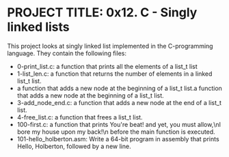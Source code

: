 # PROJECT TITLE: 0x12. C - Singly linked lists

This project looks at singly linked list implemented in the C-programming language. They contain the following files:

* 0-print_list.c: a function that prints all the elements of a list_t list
* 1-list_len.c: a function that returns the number of elements in a linked list_t list.
* a function that adds a new node at the beginning of a list_t list.a function that adds a new node at the beginning of a list_t list.
* 3-add_node_end.c: a function that adds a new node at the end of a list_t list.
* 4-free_list.c: a function that frees a list_t list.
* 100-first.c: a function that prints You're beat! and yet, you must allow,\nI bore my house upon my back!\n before the main function is executed.
* 101-hello_holberton.asm: Write a 64-bit program in assembly that prints Hello, Holberton, followed by a new line.

